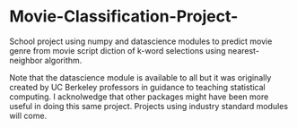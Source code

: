 # Movie-Classification-Project-
School project using numpy and datascience modules to predict movie genre from movie script diction of k-word selections using nearest-neighbor algorithm. 

Note that the datascience module is available to all but it was originally created by UC Berkeley professors in guidance to teaching statistical computing. I acknolwedge 
that other packages might have been more useful in doing this same project. Projects using industry standard modules will come. 
